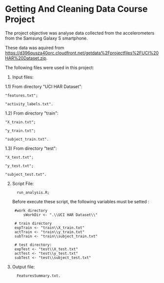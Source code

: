 # Getting And Cleaning Data Course Project
The project objective was analyse data collected from the accelerometers from the Samsung Galaxy S smartphone.

These data was aquired from https://d396qusza40orc.cloudfront.net/getdata%2Fprojectfiles%2FUCI%20HAR%20Dataset.zip.

The following files were used in this project:

1) Input files:

1.1) From directory "UCI HAR Dataset":

	"features.txt";
	   
	"activity_labels.txt".
	   
	
1.2) From directory "train":

   	"X_train.txt";
	
	"y_train.txt";
	
	"subject_train.txt".
	  
    
1.3) From directory "test":

  	"X_test.txt";
	
	"y_test.txt";
	
	"subject_test.txt".
	  

2) Script File: 

         run_analysis.R;
	 Before execute these script, the following variables must be setted :

		#work directory
          	sWorkDir <- ".\\UCI HAR Dataset\\"

		# train directory
		expTrain <- "train\\X_train.txt"
		actTrain <- "train\\y_train.txt"
		subTrain <- "train\\subject_train.txt"

		# test directory:
		expTest <- "test\\X_test.txt"
		actTest <- "test\\y_test.txt"
		subTest <- "test\\subject_test.txt"

3) Output file:

         FeaturesSummary.txt.



